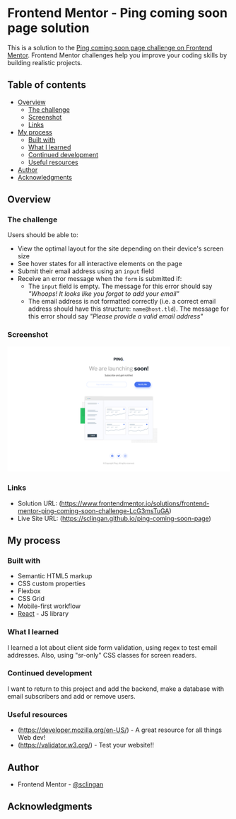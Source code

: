 # Frontend Mentor - Ping coming soon page solution

This is a solution to the [Ping coming soon page challenge on Frontend Mentor](https://www.frontendmentor.io/challenges/ping-single-column-coming-soon-page-5cadd051fec04111f7b848da). Frontend Mentor challenges help you improve your coding skills by building realistic projects. 

## Table of contents

- [Overview](#overview)
  - [The challenge](#the-challenge)
  - [Screenshot](#screenshot)
  - [Links](#links)
- [My process](#my-process)
  - [Built with](#built-with)
  - [What I learned](#what-i-learned)
  - [Continued development](#continued-development)
  - [Useful resources](#useful-resources)
- [Author](#author)
- [Acknowledgments](#acknowledgments)


## Overview

### The challenge

Users should be able to:

- View the optimal layout for the site depending on their device's screen size
- See hover states for all interactive elements on the page
- Submit their email address using an `input` field
- Receive an error message when the `form` is submitted if:
	- The `input` field is empty. The message for this error should say *"Whoops! It looks like you forgot to add your email"*
	- The email address is not formatted correctly (i.e. a correct email address should have this structure: `name@host.tld`). The message for this error should say *"Please provide a valid email address"*

### Screenshot

![](./public/images/screenshot.png)



### Links

- Solution URL: (https://www.frontendmentor.io/solutions/frontend-mentor-ping-coming-soon-challenge-LcG3msTuGA)
- Live Site URL: (https://sclingan.github.io/ping-coming-soon-page)

## My process

### Built with

- Semantic HTML5 markup
- CSS custom properties
- Flexbox
- CSS Grid
- Mobile-first workflow
- [React](https://reactjs.org/) - JS library


### What I learned

I learned a lot about client side form validation, using regex to test
email addresses. Also, using "sr-only" CSS classes for screen readers.

### Continued development

I want to return to this project and add the backend, make a database with email subscribers and
add or remove users.


### Useful resources

- (https://developer.mozilla.org/en-US/) - A great resource for all things Web dev!
- (https://validator.w3.org/) - Test your website!!


## Author

- Frontend Mentor - [@sclingan](https://www.frontendmentor.io/profile/sclingan)


## Acknowledgments


